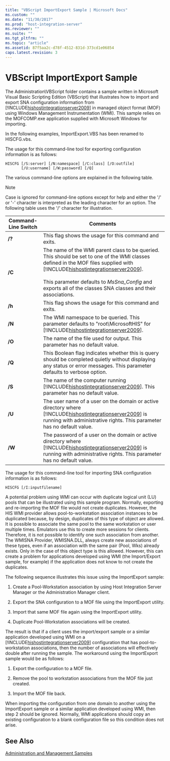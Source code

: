 ```yaml
---
title: "VBScript ImportExport Sample | Microsoft Docs"
ms.custom: ""
ms.date: "11/30/2017"
ms.prod: "host-integration-server"
ms.reviewer: ""
ms.suite: ""
ms.tgt_pltfrm: ""
ms.topic: "article"
ms.assetid: 87f5aa2c-d78f-4512-831d-373cd1e06854
caps.latest.revision: 3
---
```

# VBScript ImportExport Sample
The Administration\VBScript folder contains a sample written in Microsoft Visual Basic Scripting Edition (VBScript) that illustrates how to import and export SNA configuration information from [!INCLUDE[hishostintegrationserver2009](../includes/hishostintegrationserver2009-md.md)] in managed object format (MOF) using Windows Management Instrumentation (WMI). This sample relies on the MOFCOMP.exe application supplied with Microsoft Windows for importing.  
  
 In the following examples, ImportExport.VBS has been renamed to HISCFG.vbs.  
  
 The usage for this command-line tool for exporting configuration information is as follows:  
  
```  
HISCFG [/S:server] [/N:namespace] [/C:class] [/O:outfile]   
       [/U:username] [/W:password] [/Q]  
```  
  
 The various command-line options are explained in the following table.  
  
> [!NOTE]
>  Case is ignored for command-line options except for help and either the '/' or '-' character is interpreted as the leading character for an option. The following table uses the '/' character for illustration.  
  
|Command-Line Switch|Comments|  
|--------------------------|--------------|  
|**/?**|This flag shows the usage for this command and exits.|  
|**/C**|The name of the WMI parent class to be queried. This should be set to one of the WMI classes defined in the MOF files supplied with [!INCLUDE[hishostintegrationserver2009](../includes/hishostintegrationserver2009-md.md)].<br /><br /> This parameter defaults to *MsSna_Config* and exports all of the classes SNA classes and their associations.|  
|**/h**|This flag shows the usage for this command and exits.|  
|**/N**|The WMI namespace to be queried. This parameter defaults to "root\MicrosoftHIS" for [!INCLUDE[hishostintegrationserver2009](../includes/hishostintegrationserver2009-md.md)].|  
|**/O**|The name of the file used for output. This parameter has no default value.|  
|**/Q**|This Boolean flag indicates whether this is query should be completed quietly without displaying any status or error messages. This parameter defaults to verbose option.|  
|**/S**|The name of the computer running [!INCLUDE[hishostintegrationserver2009](../includes/hishostintegrationserver2009-md.md)]. This parameter has no default value.|  
|**/U**|The user name of a user on the domain or active directory where [!INCLUDE[hishostintegrationserver2009](../includes/hishostintegrationserver2009-md.md)] is running with administrative rights. This parameter has no default value.|  
|**/W**|The password of a user on the domain or active directory where [!INCLUDE[hishostintegrationserver2009](../includes/hishostintegrationserver2009-md.md)] is running with administrative rights. This parameter has no default value.|  
  
 The usage for this command-line tool for importing SNA configuration information is as follows:  
  
```  
HISCFG [/I:inputfilename]  
```  
  
 A potential problem using WMI can occur with duplicate logical unit (LU) pools that can be illustrated using this sample program. Normally, exporting and re-importing the MOF file would not create duplicates. However, the HIS WMI provider allows pool-to-workstation association instances to be duplicated because, by design, duplicates of this type of object are allowed. It is possible to associate the same pool to the same workstation or user multiple times. Emulators use this to create more sessions for clients. Therefore, it is not possible to identify one such association from another. The WMISNA Provider, WMISNA.DLL, always create new associations of these types, even if an association with the same pair (Pool, Wks) already exists. Only in the case of this object type is this allowed. However, this can create a problem for applications developed using WMI (the Import/Export sample, for example) if the application does not know to not create the duplicates.  
  
 The following sequence illustrates this issue using the ImportExport sample:  
  
1.  Create a Pool-Workstation association by using Host Integration Server Manager or the Administration Manager client.  
  
2.  Export the SNA configuration to a MOF file using the ImportExport utility.  
  
3.  Import that same MOF file again using the ImportExport utility.  
  
4.  Duplicate Pool-Workstation associations will be created.  
  
 The result is that if a client uses the import/export sample or a similar application developed using WMI on a [!INCLUDE[hishostintegrationserver2009](../includes/hishostintegrationserver2009-md.md)] configuration that has pool-to-workstation associations, then the number of associations will effectively double after running the sample. The workaround using the ImportExport sample would be as follows:  
  
1.  Export the configuration to a MOF file.  
  
2.  Remove the pool to workstation associations from the MOF file just created.  
  
3.  Import the MOF file back.  
  
 When importing the configuration from one domain to another using the ImportExport sample or a similar application developed using WMI, then step 2 should be ignored. Normally, WMI applications should copy an existing configuration to a blank configuration file so this condition does not arise.  
  
## See Also  
 [Administration and Management Samples](../core/administration-and-management-samples.md)